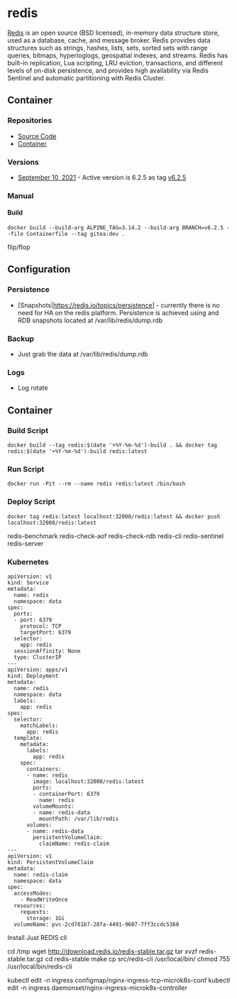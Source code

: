 # redis

[Redis](https://redis.io) is an open source (BSD licensed), in-memory data structure store, used as a database, cache, and message broker. Redis provides data structures such as strings, hashes, lists, sets, sorted sets with range queries, bitmaps, hyperloglogs, geospatial indexes, and streams. Redis has built-in replication, Lua scripting, LRU eviction, transactions, and different levels of on-disk persistence, and provides high availability via Redis Sentinel and automatic partitioning with Redis Cluster.

## Container

### Repositories

- [Source Code](https://github.com/redis/redis)
- [Container](https://hub.docker.com/repository/docker/gautada/redis)

### Versions

- [September 10, 2021](https://redis.io/download) - Active version is 6.2.5 as tag [v6.2.5](https://github.com/redis/redis/tags)

### Manual

#### Build

```
docker build --build-arg ALPINE_TAG=3.14.2 --build-arg BRANCH=v6.2.5 --file Containerfile --tag gitea:dev .
```


flip/flop



## Configuration

### Persistence 
- [Snapshots|https://redis.io/topics/persistence] - currently there is no need for HA on the redis platform.  Persistence is 
achieved using and RDB snapshots located at /var/lib/redis/dump.rdb

### Backup
- Just grab the data at /var/lib/redis/dump.rdb

### Logs
- Log rotate

## Container

### Build Script
```docker build --tag redis:$(date '+%Y-%m-%d')-build . && docker tag redis:$(date '+%Y-%m-%d')-build redis:latest```

### Run Script
```docker run -Pit --rm --name redis redis:latest /bin/bash```

### Deploy Script
```docker tag redis:latest localhost:32000/redis:latest && docker push localhost:32000/redis:latest```


redis-benchmark
redis-check-aof
redis-check-rdb
redis-cli
redis-sentinel
redis-server



### Kubernetes
```
apiVersion: v1
kind: Service
metadata:
  name: redis
  namespace: data
spec:
  ports:
  - port: 6379
    protocol: TCP
    targetPort: 6379
  selector:
    app: redis
  sessionAffinity: None
  type: ClusterIP
---
apiVersion: apps/v1
kind: Deployment
metadata:
  name: redis
  namespace: data
  labels:
    app: redis
spec:
  selector:
    matchLabels:
      app: redis
  template:
    metadata:
      labels:
        app: redis
    spec:
      containers:
      - name: redis
        image: localhost:32000/redis:latest
        ports:
        - containerPort: 6379
          name: redis
        volumeMounts:
        - name: redis-data
          mountPath: /var/lib/redis
      volumes:
      - name: redis-data
        persistentVolumeClaim:
          claimName: redis-claim 
---
apiVersion: v1
kind: PersistentVolumeClaim
metadata:
  name: redis-claim
  namespace: data
spec:
  accessModes:
    - ReadWriteOnce
  resources:
    requests:
      storage: 1Gi
  volumeName: pvc-2cd781b7-28fa-4491-9607-7ff3ccdc5360
```
Install Just REDIS cli

cd /tmp
wget http://download.redis.io/redis-stable.tar.gz
tar xvzf redis-stable.tar.gz
cd redis-stable
make
cp src/redis-cli /usr/local/bin/
chmod 755 /usr/local/bin/redis-cli


kubectl edit -n ingress configmap/nginx-ingress-tcp-microk8s-conf
kubectl edit -n ingress daemonset/nginx-ingress-microk8s-controller



